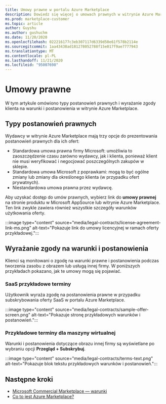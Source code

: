 ```yaml
---
title: Umowy prawne w portalu Azure Marketplace
description: Dowiedz się więcej o umowach prawnych w witrynie Azure Marketplace.
ms.prod: marketplace-customer
ms.topic: article
author: Guyshu
ms.author: gushuchm
ms.date: 11/20/2020
ms.openlocfilehash: 022216177c3eb307117d6339d50e61f578b2114e
ms.sourcegitcommit: 1aa43438ad181278052788f15e017f9ae7777943
ms.translationtype: MT
ms.contentlocale: pl-PL
ms.lasthandoff: 11/21/2020
ms.locfileid: "95007698"
---
```

# <a name="legal-contracts"></a>Umowy prawne

W tym artykule omówiono typy postanowień prawnych i wyrażanie zgody klienta na warunki i postanowienia w witrynie Azure Marketplace.

## <a name="types-of-legal-terms"></a>Typy postanowień prawnych

Wydawcy w witrynie Azure Marketplace mają trzy opcje do prezentowania postanowień prawnych dla ich ofert:

- Standardowa umowa prawna firmy Microsoft: umożliwia to zaoszczędzenie czasu zarówno wydawcy, jak i klienta, ponieważ klient nie musi weryfikować i negocjować poszczególnych zakupów w sklepie.
- Standardowa umowa Microsoft z poprawkami: mogą to być ogólne zmiany lub zmiany dla określonego klienta (w przypadku ofert prywatnych).
- Niestandardowa umowa prawna przez wydawcę.

Aby uzyskać dostęp do umów prawnych, wybierz link do **umowy prawnej** na stronie produktu w Microsoft AppSource lub witrynie Azure Marketplace. Ten link zwykle zawiera również wszystkie szczegóły warunków użytkowania oferty.

:::image type="content" source="media/legal-contracts/license-agreement-link-ms.png" alt-text="Pokazuje link do umowy licencyjnej w ramach oferty przykładowej.":::

## <a name="consenting-to-terms-and-conditions"></a>Wyrażanie zgody na warunki i postanowienia

Klienci są monitowani o zgodę na warunki prawne i postanowienia podczas tworzenia zasobu z obrazem lub usługą innej firmy. W poniższych przykładach pokazano, jak te umowy mogą się pojawiać.

### <a name="saas-example-terms"></a>SaaS przykładowe terminy

Użytkownik wyraża zgodę na postanowienia prawne w przypadku subskrybowania oferty SaaS w portalu Azure Marketplace.

:::image type="content" source="media/legal-contracts/sample-offer-screen.png" alt-text="Pokazuje stronę przykładowych warunków i postanowień.":::

### <a name="virtual-machine-example-terms"></a>Przykładowe terminy dla maszyny wirtualnej

Warunki i postanowienia dotyczące obrazu innej firmy są wyświetlane po wybraniu opcji **Przegląd + Subskrybuj**.

:::image type="content" source="media/legal-contracts/terms-text.png" alt-text="Pokazuje blok tekstu przykładowych warunków i postanowień.":::

## <a name="next-steps"></a>Następne kroki

- [Microsoft Commercial Marketplace — warunki](https://azure.microsoft.com/support/legal/marketplace-terms/)
- [Co to jest Azure Marketplace?](azure-marketplace-overview.md) 
